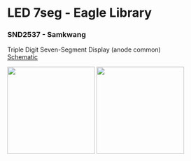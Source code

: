 LED 7seg - Eagle Library
===============

### SND2537 - Samkwang
Triple Digit Seven-Segment Display (anode common) <br/>
[Schematic](https://raw.githubusercontent.com/ohwada/Eagle-Library/master/docs/led-7seg-samkwang/snd2537_pkg.png)

<img src="https://raw.githubusercontent.com/ohwada/Eagle-Library/master/docs/led-7seg-samkwang/snd2537_sym.png" width="200" /> <img src="https://raw.githubusercontent.com/ohwada/Eagle-Library/master/docs/led-7seg-samkwang/snd2537_pkg.png" width="200" />
